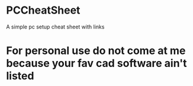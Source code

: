 # PCCheatSheet
A simple pc setup cheat sheet with links 

# For personal use do not come at me because your fav cad software ain't listed
